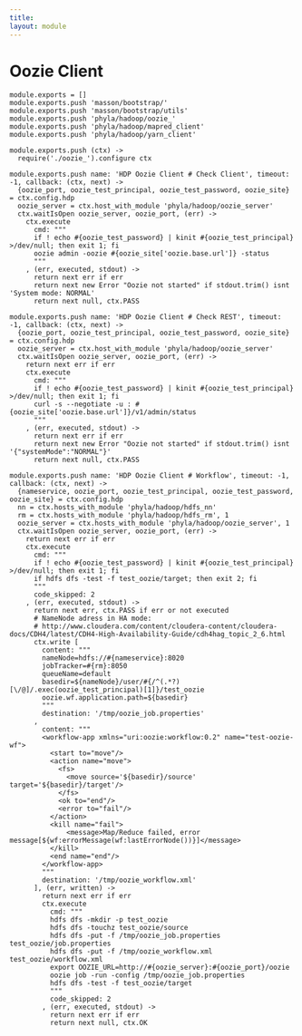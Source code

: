 ```yaml
---
title: 
layout: module
---
```


# Oozie Client

    module.exports = []
    module.exports.push 'masson/bootstrap/'
    module.exports.push 'masson/bootstrap/utils'
    module.exports.push 'phyla/hadoop/oozie_'
    module.exports.push 'phyla/hadoop/mapred_client'
    module.exports.push 'phyla/hadoop/yarn_client'

    module.exports.push (ctx) ->
      require('./oozie_').configure ctx

    module.exports.push name: 'HDP Oozie Client # Check Client', timeout: -1, callback: (ctx, next) ->
      {oozie_port, oozie_test_principal, oozie_test_password, oozie_site} = ctx.config.hdp
      oozie_server = ctx.host_with_module 'phyla/hadoop/oozie_server'
      ctx.waitIsOpen oozie_server, oozie_port, (err) ->
        ctx.execute
          cmd: """
          if ! echo #{oozie_test_password} | kinit #{oozie_test_principal} >/dev/null; then exit 1; fi
          oozie admin -oozie #{oozie_site['oozie.base.url']} -status
          """
        , (err, executed, stdout) ->
          return next err if err
          return next new Error "Oozie not started" if stdout.trim() isnt 'System mode: NORMAL'
          return next null, ctx.PASS

    module.exports.push name: 'HDP Oozie Client # Check REST', timeout: -1, callback: (ctx, next) ->
      {oozie_port, oozie_test_principal, oozie_test_password, oozie_site} = ctx.config.hdp
      oozie_server = ctx.host_with_module 'phyla/hadoop/oozie_server'
      ctx.waitIsOpen oozie_server, oozie_port, (err) ->
        return next err if err
        ctx.execute
          cmd: """
          if ! echo #{oozie_test_password} | kinit #{oozie_test_principal} >/dev/null; then exit 1; fi
          curl -s --negotiate -u : #{oozie_site['oozie.base.url']}/v1/admin/status
          """
        , (err, executed, stdout) ->
          return next err if err
          return next new Error "Oozie not started" if stdout.trim() isnt '{"systemMode":"NORMAL"}'
          return next null, ctx.PASS

    module.exports.push name: 'HDP Oozie Client # Workflow', timeout: -1, callback: (ctx, next) ->
      {nameservice, oozie_port, oozie_test_principal, oozie_test_password, oozie_site} = ctx.config.hdp
      nn = ctx.hosts_with_module 'phyla/hadoop/hdfs_nn'
      rm = ctx.hosts_with_module 'phyla/hadoop/hdfs_rm', 1
      oozie_server = ctx.hosts_with_module 'phyla/hadoop/oozie_server', 1
      ctx.waitIsOpen oozie_server, oozie_port, (err) ->
        return next err if err
        ctx.execute
          cmd: """
          if ! echo #{oozie_test_password} | kinit #{oozie_test_principal} >/dev/null; then exit 1; fi
          if hdfs dfs -test -f test_oozie/target; then exit 2; fi
          """
          code_skipped: 2
        , (err, executed, stdout) ->
          return next err, ctx.PASS if err or not executed
          # NameNode adress in HA mode:
          # http://www.cloudera.com/content/cloudera-content/cloudera-docs/CDH4/latest/CDH4-High-Availability-Guide/cdh4hag_topic_2_6.html
          ctx.write [
            content: """
            nameNode=hdfs://#{nameservice}:8020
            jobTracker=#{rm}:8050
            queueName=default
            basedir=${nameNode}/user/#{/^(.*?)[\/@]/.exec(oozie_test_principal)[1]}/test_oozie
            oozie.wf.application.path=${basedir}
            """
            destination: '/tmp/oozie_job.properties'
          ,
            content: """
            <workflow-app xmlns="uri:oozie:workflow:0.2" name="test-oozie-wf">
              <start to="move"/>
              <action name="move">
                <fs>
                  <move source='${basedir}/source' target='${basedir}/target'/>
                </fs>
                <ok to="end"/>
                <error to="fail"/>
              </action>
              <kill name="fail">
                  <message>Map/Reduce failed, error message[${wf:errorMessage(wf:lastErrorNode())}]</message>
              </kill>
              <end name="end"/>
            </workflow-app>
            """
            destination: '/tmp/oozie_workflow.xml'
          ], (err, written) ->
            return next err if err
            ctx.execute
              cmd: """
              hdfs dfs -mkdir -p test_oozie
              hdfs dfs -touchz test_oozie/source
              hdfs dfs -put -f /tmp/oozie_job.properties test_oozie/job.properties
              hdfs dfs -put -f /tmp/oozie_workflow.xml test_oozie/workflow.xml
              export OOZIE_URL=http://#{oozie_server}:#{oozie_port}/oozie
              oozie job -run -config /tmp/oozie_job.properties
              hdfs dfs -test -f test_oozie/target
              """
              code_skipped: 2
            , (err, executed, stdout) ->
              return next err if err
              return next null, ctx.OK



















